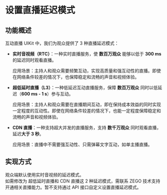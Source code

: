 # 设置直播延迟模式


## 功能概述

互动直播 UIKit 中，我们为观众提供了 3 种直播延迟模式：

- **实时音视频（RTC）**：一种实时直播服务，使 **数百万观众** 能够以低于 **300 ms** 的延迟同时观看直播。

  应用场景：主持人和观众需要频繁互动，实现高质量和强互动性的直播。即使在网络条件较差的情况下，也保障稳定和流畅的声音和视频体验。

- **超低延时直播（L3）**：一种低延迟互动直播服务，保障 **数百万观众** 同时以低延迟（**600 ms - 1 s**）参与互动。
  
  应用场景：主持人和观众需要在直播期间互动，即在保持成本效益的同时实现一定程度的互动性。即使在网络条件较差的情况下，也能一定程度保障稳定和流畅的声音和视频体验。

- **CDN 直播**：一种支持超大并发的直播服务，支持 **数千万观众** 同时观看直播，延迟**大于 3 秒**。
  
  应用场景：直播中不需要强互动性、只需弹幕文字互动，如单主播直播。

## 实现方式

观众端默认使用实时音视频的延迟模式。    
如需修改为 超低延时直播和 CDN 直播这 2 种延迟模式，需联系 ZEGO 技术支持开通相关直播能力。暂不支持通过 API 接口自定义设置直播延迟模式。

<Content />